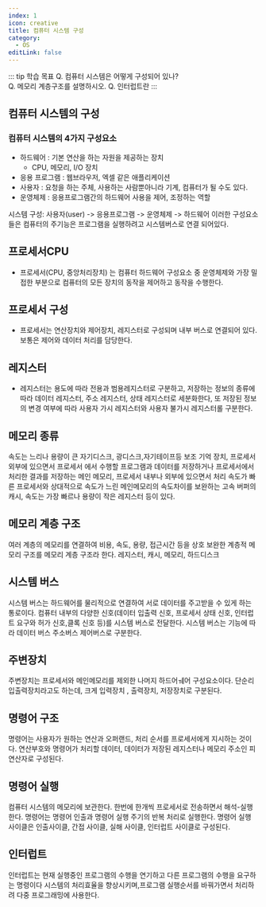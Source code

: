 ```yaml
---
index: 1
icon: creative
title: 컴퓨터 시스템 구성
category:
  - OS
editLink: false
---
```


::: tip 학습 목표
Q. 컴퓨터 시스템은 어떻게 구성되어 있나?  
Q. 메모리 계층구조를 설명하시오.
Q. 인터럽트란
:::

## 컴퓨터 시스템의 구성

### 컴퓨터 시스템의 4가지 구성요소

- 하드웨어 : 기본 연산을 하는 자원을 제공하는 장치
  - CPU, 메모리, I/O 장치
- 응용 프로그램 : 웹브라우저, 엑셀 같은 애플리케이션
- 사용자 : 요청을 하는 주체, 사용하는 사람뿐아니라 기계, 컴퓨터가 될 수도 있다.
- 운영체제 : 응용프로그램간의 하드웨어 사용을 제어, 조정하는 역할

시스템 구성: 사용자(user) -> 응용프로그램 -> 운영체제 -> 하드웨어
이러한 구성요소들은 컴퓨터의 주기능은 프로그램을 실행하려고 시스템버스로 연결 되어있다.

## 프로세서CPU

- 프로세서(CPU, 중앙처리장치) 는 컴퓨터 하드웨어 구성요소 중 운영체제와 가장 밀접한 부분으로 컴퓨터의 모든 장치의 동작을 제어하고 동작을 수행한다.

## 프로세서 구성

- 프로세서는 연산장치와 제어장치, 레지스터로 구성되며 내부 버스로 연결되어 있다. 보통은 제어와 데이터 처리를 담당한다.

## 레지스터

- 레지스터는 용도에 따라 전용과 범용레지스터로 구분하고, 저장하는 정보의 종류에 따라 데이터 레지스터, 주소 레지스터, 상태 레지스터로 세분화한다, 또 저장된 정보의 변경 여부에 따라 사용자 가시 레지스터와 사용자 불가시 레지스터롤 구분한다.

## 메모리 종류

속도는 느리나 용량이 큰 자기디스크, 광디스크,자기테이프등 보조 기억 장치, 프로세서 외부에 있으면서 프로세서 에서 수행할 프로그램과 데이터를 저장하거나 프로세서에서 처리한 결과를 저장하는 메인 메모리, 프로세서 내부나 외부에 있으면서 처리 속도가 빠른 프로세서와 상대적으로 속도가 느린 메인메모리의 속도차이를 보완하는 고속 버퍼의 캐시, 속도는 가장 빠르나 용량이 작은 레지스터 등이 있다.

## 메모리 계층 구조

여러 계층의 메모리를 연결하여 비용, 속도, 용량, 접근시간 등을 상호 보완한 계층적 메모리 구조를 메모리 계층 구조라 한다.
레지스터, 캐시, 메모리, 하드디스크

## 시스템 버스

시스템 버스는 하드웨어를 물리적으로 연결하여 서로 데이터를 주고받을 수 있게 하는 통로이다. 컴퓨터 내부의 다양한 신호(데이터 입출력 신호, 프로세서 상태 신호, 인터럽트 요구와 허가 신호,클록 신호 등)를 시스템 버스로 전달한다. 시스템 버스는 기능에 따라 데이터 버스 주소버스 제어버스로 구분한다.

## 주변장치

주변장치는 프로세서와 메인메모리를 제외한 나머지 하드어ㅞ어 구성요소이다. 단순리 입출력장치라고도 하는데, 크게 입력장치 , 출력장치, 저장장치로 구분된다.

## 명령어 구조

명령어는 사용자가 원하는 연산과 오퍼랜드, 처리 순서를 프로세서에게 지시하는 것이다. 연산부호와 명령어가 처리할 데이터, 데이터가 저장된 레지스터나 메모리 주소인 피연산자로 구성된다.

## 명령어 실행

컴퓨터 시스템의 메모리에 보관한다. 한번에 한개씩 프로세서로 전송하면서 해석-실행한다. 명령어는 명령어 인출과 명령어 실행 주기의 반복 처리로 실행한다. 명령어 실행 사이클은 인출사이클, 간접 사이클, 실해 사이클, 인터럽트 사이클로 구성된다.

## 인터럽트

인터럽트는 현재 실행중인 프로그램의 수행을 연기하고 다른 프로그램의 수행을 요구하는 명령이다 시스템의 처리효율을 향상시키며,프로그램 실행순서를 바꿔가면서 처리하려 다중 프로그래밍에 사용한다.
